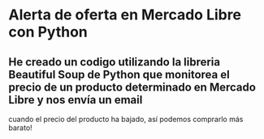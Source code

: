 # Alerta de oferta en Mercado Libre con Python

## He creado un codigo utilizando la libreria Beautiful Soup de Python que monitorea el precio de un producto determinado en Mercado Libre y nos envía un email 
cuando el precio del producto ha bajado, así podemos comprarlo más barato!
